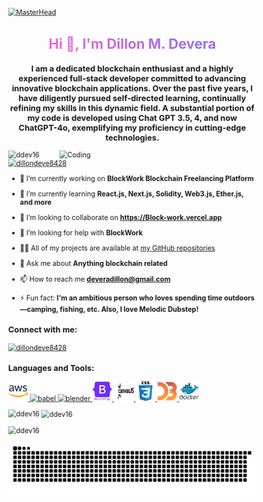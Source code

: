 [![MasterHead](https://user-images.githubusercontent.com/74038190/225813708-98b745f2-7d22-48cf-9150-083f1b00d6c9.gif)](https://rishavchanda.io)

<h1 align="center" style="background: linear-gradient(45deg, #ff6ec4, #7873f5); -webkit-background-clip: text; color: transparent;">Hi 👋, I'm Dillon M. Devera</h1>

<h3 align="center">
  I am a dedicated blockchain enthusiast and a highly experienced full-stack developer committed to advancing innovative blockchain applications. Over the past five years, I have diligently pursued self-directed learning, continually refining my skills in this dynamic field. A substantial portion of my code is developed using Chat GPT 3.5, 4, and now ChatGPT-4o, exemplifying my proficiency in cutting-edge technologies.
</h3>

<img align="right" alt="Coding" width="400" src="https://3d-webgl-portfolio.vercel.app/static/media/DevD%20(4).5be5d787c161a2a9f36a.gif">

<p align="left">
  <img src="https://komarev.com/ghpvc/?username=ddev16&label=Profile%20views&color=0e75b6&style=flat" alt="ddev16" />
  <a href="https://twitter.com/dillondeve8428" target="blank">
    <img src="https://img.shields.io/twitter/follow/dillondeve8428?logo=twitter&style=for-the-badge" alt="dillondeve8428" />
  </a>
</p>

- 🔭 I’m currently working on **BlockWork Blockchain Freelancing Platform**

- 🌱 I’m currently learning **React.js, Next.js, Solidity, Web3.js, Ether.js, and more**

- 👯 I’m looking to collaborate on **https://Block-work.vercel.app**

- 🤝 I’m looking for help with **BlockWork**

- 👨‍💻 All of my projects are available at [my GitHub repositories](https://github.com/DDev16?tab=repositories)

- 💬 Ask me about **Anything blockchain related**

- 📫 How to reach me **deveradillon@gmail.com**

- ⚡ Fun fact: **I'm an ambitious person who loves spending time outdoors—camping, fishing, etc. Also, I love Melodic Dubstep!**

<h3 align="left">Connect with me:</h3>
<p align="left">
  <a href="https://twitter.com/dillondeve8428" target="_blank">
    <img align="center" src="https://raw.githubusercontent.com/rahuldkjain/github-profile-readme-generator/master/src/images/icons/Social/twitter.svg" alt="dillondeve8428" height="30" width="40" />
  </a>
</p>

<h3 align="left">Languages and Tools:</h3>
<p align="left">
  <a href="https://aws.amazon.com" target="_blank" rel="noreferrer">
    <img src="https://raw.githubusercontent.com/devicons/devicon/master/icons/amazonwebservices/amazonwebservices-original-wordmark.svg" alt="aws" width="40" height="40" />
  </a>
  <a href="https://babeljs.io/" target="_blank" rel="noreferrer">
    <img src="https://www.vectorlogo.zone/logos/babeljs/babeljs-icon.svg" alt="babel" width="40" height="40" />
  </a>
  <a href="https://www.blender.org/" target="_blank" rel="noreferrer">
    <img src="https://download.blender.org/branding/community/blender_community_badge_white.svg" alt="blender" width="40" height="40" />
  </a>
  <a href="https://getbootstrap.com" target="_blank" rel="noreferrer">
    <img src="https://raw.githubusercontent.com/devicons/devicon/master/icons/bootstrap/bootstrap-plain-wordmark.svg" alt="bootstrap" width="40" height="40" />
  </a>
  <a href="https://canvasjs.com" target="_blank" rel="noreferrer">
    <img src="https://raw.githubusercontent.com/Hardik0307/Hardik0307/master/assets/canvasjs-charts.svg" alt="canvasjs" width="40" height="40" />
  </a>
  <a href="https://www.w3schools.com/css/" target="_blank" rel="noreferrer">
    <img src="https://raw.githubusercontent.com/devicons/devicon/master/icons/css3/css3-original-wordmark.svg" alt="css3" width="40" height="40" />
  </a>
  <a href="https://d3js.org/" target="_blank" rel="noreferrer">
    <img src="https://raw.githubusercontent.com/devicons/devicon/master/icons/d3js/d3js-original.svg" alt="d3js" width="40" height="40" />
  </a>
  <a href="https://www.docker.com/" target="_blank" rel="noreferrer">
    <img src="https://raw.githubusercontent.com/devicons/devicon/master/icons/docker/docker-original-wordmark.svg" alt="docker" width="40" height="40" />
  </a>
  <!-- Add other tools similarly -->
</p>

<p>
  <img align="left" src="https://github-readme-stats.vercel.app/api/top-langs?username=ddev16&show_icons=true&locale=en&layout=compact" alt="ddev16" />
</p>

<p>
  &nbsp;<img align="center" src="https://github-readme-stats.vercel.app/api?username=ddev16&show_icons=true&locale=en" alt="ddev16" />
</p>

<p>
  <img align="center" src="https://github-readme-streak-stats.herokuapp.com/?user=ddev16&" alt="ddev16" />
</p>

![snake gif](https://github.com/DDev16/DDev16/blob/output/github-contribution-grid-snake-dark.svg)
